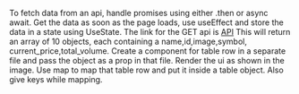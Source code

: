 To fetch data from an api, handle promises using either .then or async await.
Get the data as soon as the page loads, use useEffect and store the data in a state using UseState.
The link for the GET api is [API](https://api.coingecko.com/api/v3/coins/markets?vs_currency=usd&order=market_cap_desc&per_page=10&page=1&sparkline=false)
This will return an array of 10 objects, each containing a name,id,image,symbol, current_price,total_volume.
Create a component for table row in a separate file and pass the object as a prop in that file.
Render the ui as shown in the image. Use map to map that table row and put it inside a table object.
Also give keys while mapping.
